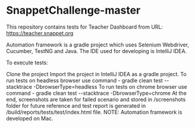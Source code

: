 # SnappetChallenge-master
This repository contains tests for Teacher Dashboard from URL: https://teacher.snappet.org

Automation framework is a gradle project which uses Selenium Webdriver, Cucumber, TestNG and Java. The IDE used for developing is IntelliJ IDEA.

To execute tests:

Clone the project
Import the project in IntelliJ IDEA as a gradle project.
To run tests on headless browser use command - gradle clean test --stacktrace -DbrowserType=headless
To run tests on chrome browser use command - gradle clean test --stacktrace -DbrowserType=chrome
At the end, screenshots are taken for failed scenario and stored in /screenshots folder for future reference and test report is generated in /build/reports/tests/test/index.html file.
NOTE: Automation framework is developed on Mac.
